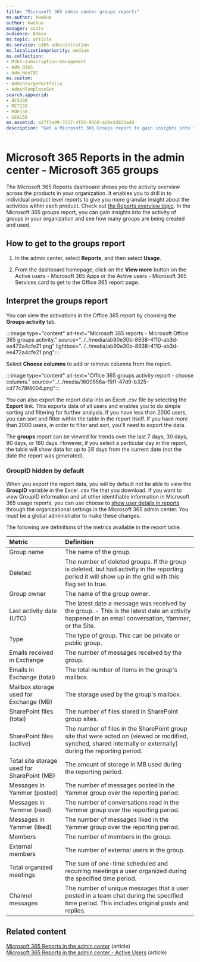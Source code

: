 ```yaml
---
title: "Microsoft 365 admin center groups reports"
ms.author: kwekua
author: kwekua
manager: scotv
audience: Admin
ms.topic: article
ms.service: o365-administration
ms.localizationpriority: medium
ms.collection:
- M365-subscription-management
- Adm_O365
- Adm_NonTOC
ms.custom:
- AdminSurgePortfolio
- AdminTemplateSet
search.appverid:
- BCS160
- MET150
- MOE150
- GEA150
ms.assetid: a27f1a99-3557-4f85-9560-a28e3d822a40
description: "Get a Microsoft 365 Groups report to gain insights into the activity of groups in your organization and see how many groups are being created and used."
---
```


# Microsoft 365 Reports in the admin center - Microsoft 365 groups

The Microsoft 365 Reports dashboard shows you the activity overview across the products in your organization. It enables you to drill in to individual product level reports to give you more granular insight about the activities within each product. Check out [the Reports overview topic](activity-reports.md). In the Microsoft 365 groups report, you can gain insights into the activity of groups in your organization and see how many groups are being created and used.

## How to get to the groups report

1. In the admin center, select **Reports**, and then select **Usage**.

2. From the dashboard homepage, click on the **View more** button on the Active users - Microsoft 365 Apps or the Active users - Microsoft 365 Services card to get to the Office 365 report page.

## Interpret the groups report

You can view the activations in the Office 365 report by choosing the **Groups activity** tab.

:::image type="content" alt-text="Microsoft 365 reports - Microsoft Office 365 groups activity." source="../../media/ab90e30b-8938-4110-ab3d-ee472a4cfe21.png" lightbox="../../media/ab90e30b-8938-4110-ab3d-ee472a4cfe21.png":::

Select **Choose columns** to add or remove columns from the report.

:::image type="content" alt-text="Office 365 groups activity report - choose columns." source="../../media/1600556a-f5f1-47d9-b325-cd77c78f4004.png":::

You can also export the report data into an Excel .csv file by selecting the **Export** link. This exports data of all users and enables you to do simple sorting and filtering for further analysis. If you have less than 2000 users, you can sort and filter within the table in the report itself. If you have more than 2000 users, in order to filter and sort, you'll need to export the data.

The **groups** report can be viewed for trends over the last 7 days, 30 days, 90 days, or 180 days. However, if you select a particular day in the report, the table will show data for up to 28 days from the current date (not the date the report was generated).

### GroupID hidden by default
When you export the report data, you will by default not be able to view the **GroupID** variable in the Excel .csv file that you download. If you want to view GroupID information and all other identifiable information in Microsoft 365 usage reports, you can use choose to  [show user details in reports](../../admin/activity-reports/activity-reports.md#show-user-details-in-the-reports) through the organizational settings in the Microsoft 365 admin center.  You must be a global administrator to make these changes.

The following are definitions of the metrics available in the report table.

|Metric|Definition|
|:-----|:-----|
|Group name |The name of the group. |
|Deleted |The number of deleted groups. If the group is deleted, but had activity in the reporting period it will show up in the grid with this flag set to true. |
|Group owner |The name of the group owner. |
|Last activity date (UTC) |The latest date a message was received by the group. - This is the latest date an activity happened in an email conversation, Yammer, or the Site. |
|Type |The type of group. This can be private or public group. |
|Emails received in Exchange |The number of messages received by the group.|
|Emails in Exchange (total) |The total number of items in the group's mailbox. |
|Mailbox storage used for Exchange (MB) |The storage used by the group's mailbox. |
|SharePoint files (total) |The number of files stored in SharePoint group sites. |
|SharePoint files (active) |The number of files in the SharePoint group site that were acted on (viewed or modified, synched, shared internally or externally) during the reporting period. |
|Total site storage used for SharePoint (MB) |The amount of storage in MB used during the reporting period. |
|Messages in Yammer (posted) |The number of messages posted in the Yammer group over the reporting period. |
|Messages in Yammer (read) |The number of conversations read in the Yammer group over the reporting period. |
|Messages in Yammer (liked) |The number of messages liked in the Yammer group over the reporting period. |
|Members |The number of members in the group. |
|External members |The number of external users in the group.|
|Total organized meetings  |The sum of one-time scheduled and recurring meetings a user organized during the specified time period.|
|Channel messages  |The number of unique messages that a user posted in a team chat during the specified time period. This includes original posts and replies. |

## Related content

[Microsoft 365 Reports in the admin center](activity-reports.md) (article)\
[Microsoft 365 Reports in the admin center - Active Users](../../admin/activity-reports/active-users-ww.md) (article)
